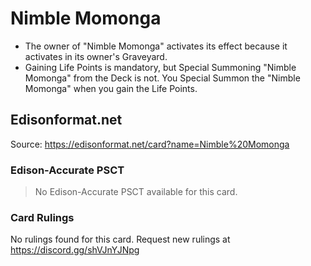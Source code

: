 # Nimble Momonga

*   The owner of "Nimble Momonga" activates its effect because it activates in its owner's Graveyard.
*   Gaining Life Points is mandatory, but Special Summoning "Nimble Momonga" from the Deck is not. You Special Summon the "Nimble Momonga" when you gain the Life Points.

## Edisonformat.net

Source: https://edisonformat.net/card?name=Nimble%20Momonga

### Edison-Accurate PSCT

> No Edison-Accurate PSCT available for this card.

### Card Rulings

No rulings found for this card. Request new rulings at https://discord.gg/shVJnYJNpg
            